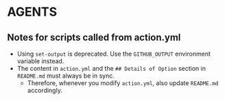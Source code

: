 # AGENTS

## Notes for scripts called from action.yml

* Using `set-output` is deprecated. Use the `GITHUB_OUTPUT` environment variable instead.
* The content in `action.yml` and the `## Details of Option` section in `README.md` must always be in sync.
  * Therefore, whenever you modify `action.yml`, also update `README.md` accordingly.
